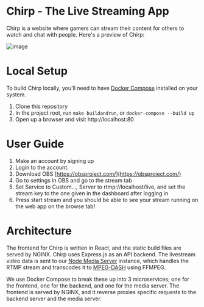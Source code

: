 # Chirp - The Live Streaming App

Chirp is a website where gamers can stream their content for others to watch and chat with people. Here's a preview of Chirp:

![image](https://user-images.githubusercontent.com/19651696/116012311-ce34bd00-a5f7-11eb-9930-1494940620a0.png)

# Local Setup
To build Chirp locally, you'll need to have [Docker Compose](https://docs.docker.com/compose/install/) installed on your system.
1) Clone this repository
2) In the project root, run ```make buildandrun```, or ```docker-compose --build up```
3) Open up a browser and visit http://localhost:80

# User Guide
1) Make an account by signing up
2) Login to the account.
3) Download OBS [https://obsproject.com/](https://obsproject.com/)
4) Go to settings in OBS and go to the stream tab
5) Set Service to Custom..., Server to rtmp://localhost/live, and set the stream key to the one given in the dashboard after logging in
6) Press start stream and you should be able to see your stream running on the web app on the browse tab!

# Architecture

The frontend for Chirp is written in React, and the static build files are served by NGINX. Chirp uses Express.js as an API backend. The livestream video data is sent to our [Node Media Server](https://github.com/illuspas/Node-Media-Server) instance, which handles the RTMP stream and transcodes it to [MPEG-DASH](https://en.wikipedia.org/wiki/Dynamic_Adaptive_Streaming_over_HTTP) using FFMPEG. 

We use Docker Compose to break these up into 3 microservices; one for the frontend, one for the backend, and one for the media server. The frontend is served by NGINX, and it reverse proxies specific requests to the backend server and the media server. 
